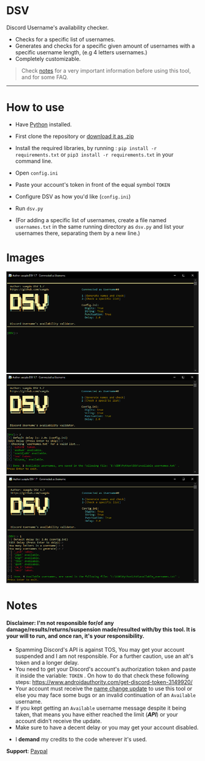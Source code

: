 # DSV
Discord Username's availability checker.



- Checks for a specific list of usernames.
- Generates and checks for a specific given amount of usernames with a specific username length, (e.g 4 letters usernames.)
- Completely customizable.
<!-- - > #### This is a very early and LIMITED build you may face some bugs, unknown bugs. It may not work for you and work for some. It was written partly from scratch, barely tested, the code is messy. And again barely tested. But with your informing help, we can make it better. <a href="https://github.com/suegdu/DSV/issues/new">Open an issue here</a>. -->
 > Check <a href =#notes >notes</a> for a very important information before using this tool, and for some FAQ.

---
# How to use
- Have <a href="https://www.python.org/">Python</a> installed.
- First clone the repository or <a href="https://github.com/suegdu/DSV/archive/refs/heads/main.zip">download it as .zip</a>
- Install the required libraries, by running : ```pip install -r requirements.txt``` or `pip3 install -r requirements.txt` in your command line.
- Open `config.ini`
- Paste your account's token in front of the equal symbol `TOKEN`
- Configure DSV as how you'd like (`config.ini`)
- Run `dsv.py` 

- (For adding a specific list of usernames, create a file named `usernames.txt` in the same running directory as `dsv.py` and list your usernames there, separating them by a new line.)

# Images
![](./images/img1.png)
![](./images/img2.png)
![](./images/img3.png)

# Notes
#### Disclaimer: I'm not responsible for/of any damage/results/returns/suspension made/resulted with/by this tool. It is your will to run, and once ran, it's your responsibility.

- Spamming Discord's API is against TOS, You may get your account suspended and I am not responsible. For a further caution, use an alt's token and a longer delay.
- You need to get your Discord's account's authorization token and paste it inside the variable: `TOKEN` . On how to do that check these following steps: https://www.androidauthority.com/get-discord-token-3149920/
- Your account must receive the <a href="https://discord.com/blog/usernames">name change update</a> to use this tool or else you may face some bugs or an invalid continuation of an `Available` username.
- If you kept getting an `Available` username message despite it being taken, that means you have either reached the limit (***API***) or your account didn't receive the update.
- Make sure to have a decent delay or you may get your account disabled. 
<!-- - > #### This is a very early and LIMITED build you may face some bugs, unknown bugs. It may not work for you and work for some. But with your informing help, we can make it better. <a href="https://github.com/suegdu/DSV/issues/new">Open an issue here</a>. -->
- I **demand** my credits to the code wherever it's used.

**Support**: <a href="https://www.paypal.com/paypalme/suegdu">Paypal</a>
